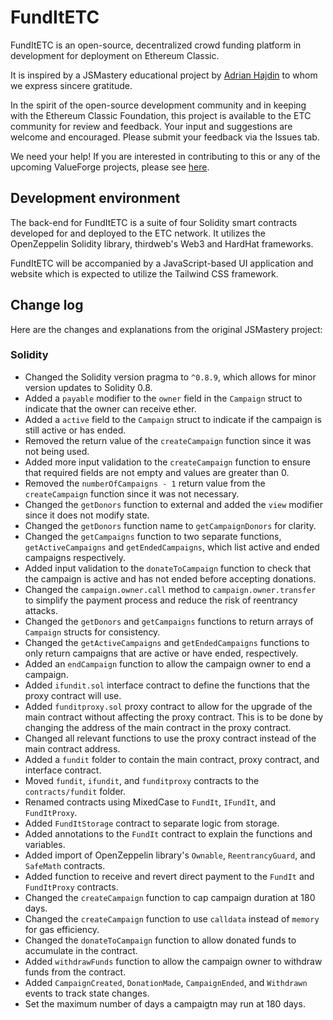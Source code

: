 # FundItETC

FundItETC is an open-source, decentralized crowd funding platform in development for deployment on Ethereum Classic.

It is inspired by a JSMastery educational project by [Adrian Hajdin](https:\\jsmastery.pro) to whom we express sincere gratitude.

In the spirit of the open-source development community and in keeping with the Ethereum Classic Foundation, this project is available to the ETC community for review and feedback. Your input and suggestions are welcome and encouraged. Please submit your feedback via the Issues tab.

We need your help! If you are interested in contributing to this or any of the upcoming ValueForge projects, please see [here](https://github.com/ValueForge/FundItETC/issues/3).

## Development environment

The back-end for FundItETC is a suite of four Solidity smart contracts developed for and deployed to the ETC network. It utilizes the OpenZeppelin Solidity library, thirdweb's Web3 and HardHat frameworks.

FundItETC will be accompanied by a JavaScript-based UI application and website which is expected to utilize the Tailwind CSS framework.

## Change log

Here are the changes and explanations from the original JSMastery project:

### Solidity

- Changed the Solidity version pragma to `^0.8.9`, which allows for minor version updates to Solidity 0.8.
- Added a `payable` modifier to the `owner` field in the `Campaign` struct to indicate that the owner can receive ether.
- Added a `active` field to the `Campaign` struct to indicate if the campaign is still active or has ended.
- Removed the return value of the `createCampaign` function since it was not being used.
- Added more input validation to the `createCampaign` function to ensure that required fields are not empty and values are greater than 0.
- Removed the `numberOfCampaigns - 1` return value from the `createCampaign` function since it was not necessary.
- Changed the `getDonors` function to external and added the `view` modifier since it does not modify state.
- Changed the `getDonors` function name to `getCampaignDonors` for clarity.
- Changed the `getCampaigns` function to two separate functions, `getActiveCampaigns` and `getEndedCampaigns`, which list active and ended campaigns respectively.
- Added input validation to the `donateToCampaign` function to check that the campaign is active and has not ended before accepting donations.
- Changed the `campaign.owner.call` method to `campaign.owner.transfer` to simplify the payment process and reduce the risk of reentrancy attacks.
- Changed the `getDonors` and `getCampaigns` functions to return arrays of `Campaign` structs for consistency.
- Changed the `getActiveCampaigns` and `getEndedCampaigns` functions to only return campaigns that are active or have ended, respectively.
- Added an `endCampaign` function to allow the campaign owner to end a campaign.
- Added `ifundit.sol` interface contract to define the functions that the proxy contract will use.
- Added `funditproxy.sol` proxy contract to allow for the upgrade of the main contract without affecting the proxy contract.  This is to be done by changing the address of the main contract in the proxy contract.
- Changed all relevant functions to use the proxy contract instead of the main contract address.
- Added a `fundit` folder to contain the main contract, proxy contract, and interface contract.
- Moved `fundit`, `ifundit`, and `funditproxy` contracts to the `contracts/fundit` folder.
- Renamed contracts using MixedCase to `FundIt`, `IFundIt`, and `FundItProxy`.
- Added `FundItStorage` contract to separate logic from storage.
- Added annotations to the `FundIt` contract to explain the functions and variables.
- Added import of OpenZeppelin library's `Ownable`, `ReentrancyGuard`, and `SafeMath` contracts.
- Added function to receive and revert direct payment to the `FundIt` and `FundItProxy` contracts.
- Changed the `createCampaign` function to cap campaign duration at 180 days.
- Changed the `createCampaign` function to use `calldata` instead of `memory` for gas efficiency.
- Changed the `donateToCampaign` function to allow donated funds to accumulate in the contract.
- Added `withdrawFunds` function to allow the campaign owner to withdraw funds from the contract.
- Added `CampaignCreated`, `DonationMade`, `CampaignEnded`, and `Withdrawn` events to track state changes.
- Set the maximum number of days a campaigtn may run at 180 days.
